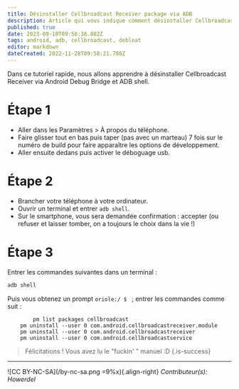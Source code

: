```yaml
---
title: Désinstaller Cellbroadcast Receiver package via ADB
description: Article qui vous indique comment désinstaller Cellbroadcast receiver via android debug bridge et ADB shell
published: true
date: 2023-09-10T09:58:38.802Z
tags: android, adb, cellbroadcast, debloat
editor: markdown
dateCreated: 2022-11-28T09:58:21.788Z
---
```


Dans ce tutoriel rapide, nous allons apprendre à désinstaller Cellbroadcast Receiver via Android Debug Bridge et ADB shell.

Étape 1
=======
- Aller dans les Paramètres > À propos du téléphone.
- Faire glisser tout en bas puis taper (pas avec un marteau) 7 fois sur le numéro de build pour faire apparaître les options de développement. 
- Aller ensuite dedans puis activer le déboguage usb.

Étape 2 
=======
- Brancher votre téléphone à votre ordinateur.
- Ouvrir un terminal et entrer `adb shell`.
- Sur le smartphone, vous sera demandée confirmation : accepter (ou refuser et laisser tomber, on a toujours le choix dans la vie !)

Étape 3
=======
Entrer les commandes suivantes dans un terminal :
```bash
adb shell
```
Puis vous obtenez un prompt `oriole:/ $ ` ; entrer les commandes comme suit :
```brainfuck
		pm list packages cellbroadcast     
    pm uninstall --user 0 com.android.cellbroadcastreceiver.module
    pm uninstall --user 0 com.android.cellbroadcastreceiver
    pm uninstall --user 0 com.android.cellbroadcastservice
```

> Félicitations ! Vous avez lu le "fuckin' " manuel :D
{.is-success}

---
![CC BY-NC-SA](/by-nc-sa.png =9%x){.align-right} *Contributeur(s): Howerdel*